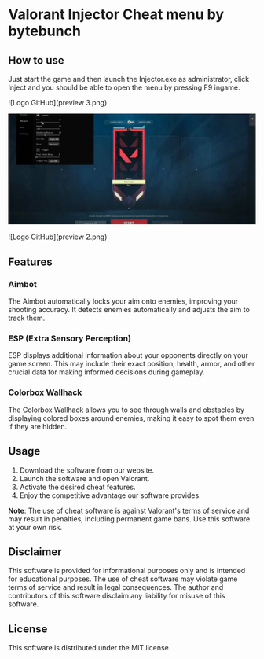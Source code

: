 # Valorant Injector Cheat menu by bytebunch

## How to use

Just start the game and then launch the Injector.exe as administrator, click Inject and you should be able to open the menu by pressing F9 ingame.

![Logo GitHub](preview 3.png)

![Logo GitHub](preview.png)

![Logo GitHub](preview 2.png)

## Features

### Aimbot

The Aimbot automatically locks your aim onto enemies, improving your shooting accuracy. It detects enemies automatically and adjusts the aim to track them.

### ESP (Extra Sensory Perception)

ESP displays additional information about your opponents directly on your game screen. This may include their exact position, health, armor, and other crucial data for making informed decisions during gameplay.

### Colorbox Wallhack

The Colorbox Wallhack allows you to see through walls and obstacles by displaying colored boxes around enemies, making it easy to spot them even if they are hidden.

## Usage

1. Download the software from our website.
2. Launch the software and open Valorant.
3. Activate the desired cheat features.
4. Enjoy the competitive advantage our software provides.

**Note**: The use of cheat software is against Valorant's terms of service and may result in penalties, including permanent game bans. Use this software at your own risk.

## Disclaimer

This software is provided for informational purposes only and is intended for educational purposes. The use of cheat software may violate game terms of service and result in legal consequences. The author and contributors of this software disclaim any liability for misuse of this software.

## License

This software is distributed under the MIT license.
